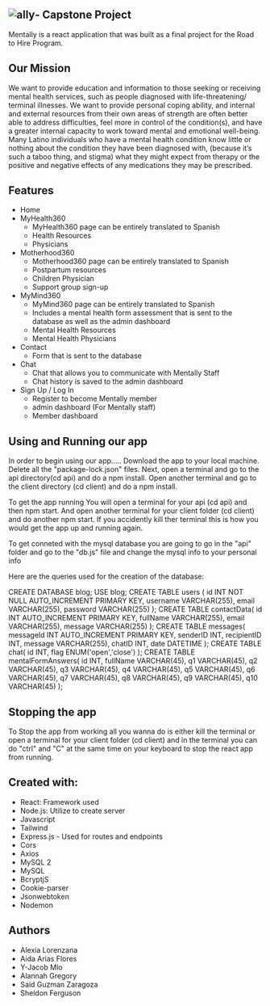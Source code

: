 ## ![ally](https://user-images.githubusercontent.com/112099409/216687498-0c6a30db-6794-4976-a95c-cc749867bc8a.png)- Capstone Project

Mentally is a react application that was built as a final project for the Road to Hire Program. 

## Our Mission 
We want to provide education and information to those seeking or receiving mental health services, such as people diagnosed with life-threatening/ terminal illnesses. We want to provide personal coping ability, and internal and external resources from their own areas of strength are often better able to address difficulties, feel more in control of the condition(s), and have a greater internal capacity to work toward mental and emotional well-being. Many Latino individuals who have a mental health condition know little or nothing about the condition they have been diagnosed with, (because it’s such a taboo thing, and stigma) what they might expect from therapy or the positive and negative effects of any medications they may be prescribed.

## Features
- Home
- MyHealth360
	- MyHealth360 page can be entirely translated to Spanish 
  - Health Resources
  - Physicians
- Motherhood360
	- Motherhood360 page can be entirely translated to Spanish
	- Postpartum resources
	- Children Physician 
	- Support group sign-up
- MyMind360
	- MyMind360 page can be entirely translated to Spanish
	- Includes a mental health form assessment that is sent to the database as well as the admin dashboard
	- Mental Health Resources
	- Mental Health Physicians
- Contact
	- Form that is sent to the database
- Chat
	- Chat that allows you to communicate with Mentally Staff
	- Chat history is saved to the admin dashboard
- Sign Up / Log In
	- Register to become Mentally member
	- admin dashboard (For Mentally staff)
	- Member dashboard



## Using and Running our app
In order to begin using our app.....
Download the app to your local machine. Delete all the "package-lock.json" files. Next, open a terminal and go to the api directory(cd api) and do a npm install. Open another terminal and go to the client directory (cd client) and do a npm install. 

To get the app running 
You will open a terminal for your api (cd api) and then npm start. And open another terminal for your client folder (cd client) and do another npm start. If you accidently kill ther terminal this is how you would get the app up and running again.


To get conneted with the mysql database you are going to go in the "api" folder and go to the "db.js" file and change the mysql info to your personal info

Here are the queries used for the creation of the database:

CREATE DATABASE blog;
USE blog;
CREATE TABLE users (
  id INT NOT NULL AUTO_INCREMENT PRIMARY KEY,
  username VARCHAR(255),
  email VARCHAR(255),
  password VARCHAR(255)
);
CREATE TABLE contactData(
id INT AUTO_INCREMENT PRIMARY KEY,
fullName VARCHAR(255),
email VARCHAR(255),
message VARCHAR(255)
);
CREATE TABLE messages(
messageId INT AUTO_INCREMENT PRIMARY KEY,
senderID INT,
recipientID INT,
message VARCHAR(255),
chatID INT,
date DATETIME
);
CREATE TABLE chat(
id INT,
flag ENUM('open','close')
);
CREATE TABLE mentalFormAnswers(
id INT,
fullName VARCHAR(45),
q1 VARCHAR(45),
q2 VARCHAR(45),
q3 VARCHAR(45),
q4 VARCHAR(45),
q5 VARCHAR(45),
q6 VARCHAR(45),
q7 VARCHAR(45),
q8 VARCHAR(45),
q9 VARCHAR(45),
q10 VARCHAR(45)
);

## Stopping the app
To Stop the app from working all you wanna do is either kill the terminal or open a terminal for your client folder (cd client) and in the terminal you can do "ctrl" and "C" at the same time on your keyboard to stop the react app from running.

## Created with:
- React: Framework used
- Node.js: Utilize to create server
- Javascript
- Tailwind
- Express.js - Used for routes and endpoints
- Cors
- Axios
- MySQL 2
- MySQL
- BcryptjS
- Cookie-parser
- Jsonwebtoken
- Nodemon

## Authors
- Alexia Lorenzana
- Aida Arias Flores
- Y-Jacob Mlo
- Alannah Gregory
- Said Guzman Zaragoza
- Sheldon Ferguson
